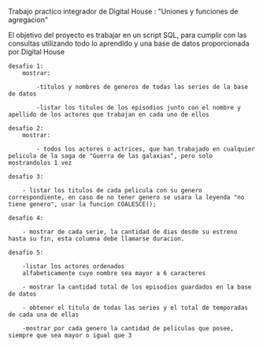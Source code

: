 Trabajo practico integrador de Digital House : "Uniones y funciones de agregacion"

El objetivo del proyecto es trabajar en un script SQL, para cumplir con las consultas utilizando todo lo aprendido y una base de datos proporcionada por Digital House

    desafio 1:
        mostrar:
            
            -titulos y nombres de generos de todas las series de la base de datos
            
            -listar los titulos de los episodios junto con el nombre y apellido de los actores que trabajan en cada uno de ellos
        
    desafio 2:
        mostrar:
            
            - todos los actores o actrices, que han trabajado en cualquier pelicula de la saga de "Guerra de las galaxias", pero solo mostrandolos 1 vez

    desafio 3:
        
        - listar los titulos de cada pelicula con su genero correspondiente, en caso de no tener genero se usara la leyenda "no tiene genero", usar la funcion COALESCE();

    desafio 4:
        
        - mostrar de cada serie, la cantidad de dias desde su estreno hasta su fin, esta columna debe llamarse duracion.
    
    desafio 5:
        
        -listar los actores ordenados 
        alfabeticamente cuyo nombre sea mayor a 6 caracteres
        
        - mostrar la cantidad total de los episodios guardados en la base de datos
        
        - obtener el titulo de todas las series y el total de temporadas de cada una de ellas
        
        -mostrar por cada genero la cantidad de peliculas que posee, siempre que sea mayor o igual que 3